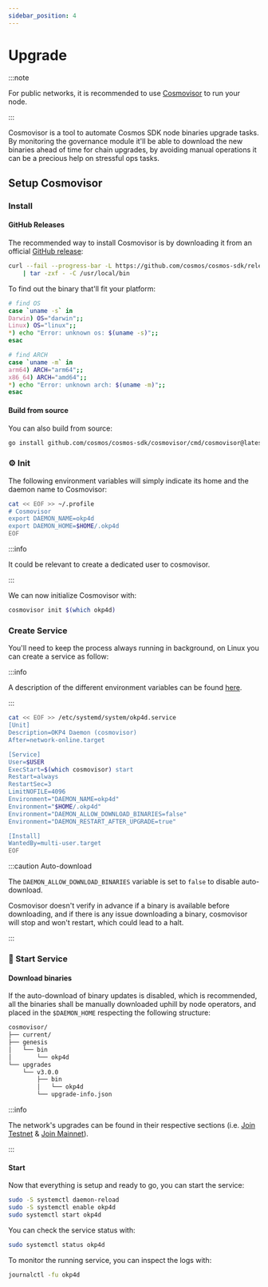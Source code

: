 ```yaml
---
sidebar_position: 4
---
```


# Upgrade

:::note

For public networks, it is recommended to use [Cosmovisor](https://docs.cosmos.network/main/run-node/cosmovisor.html) to run your node.

:::

Cosmovisor is a tool to automate Cosmos SDK node binaries upgrade tasks. By monitoring the governance module it'll be able to download the new binaries ahead of time for chain upgrades, by avoiding manual operations it can be a precious help on stressful ops tasks.

## Setup Cosmovisor

### Install

#### GitHub Releases

The recommended way to install Cosmovisor is by downloading it from an official [GitHub release](https://github.com/cosmos/cosmos-sdk/releases?q=cosmovisor&expanded=true):

```bash
curl --fail --progress-bar -L https://github.com/cosmos/cosmos-sdk/releases/download/cosmovisor%2Fv1.2.0/cosmovisor-v1.2.0-${OS}-${ARCH}.tar.gz \
    | tar -zxf - -C /usr/local/bin
```

To find out the binary that'll fit your platform:

```bash
# find OS
case `uname -s` in
Darwin) OS="darwin";;
Linux) OS="linux";;
*) echo "Error: unknown os: $(uname -s)";;
esac

# find ARCH
case `uname -m` in
arm64) ARCH="arm64";;
x86_64) ARCH="amd64";;
*) echo "Error: unknown arch: $(uname -m)";;
esac
```

#### Build from source

You can also build from source:

```bash
go install github.com/cosmos/cosmos-sdk/cosmovisor/cmd/cosmovisor@latest
```

### ⚙️ Init

The following environment variables will simply indicate its home and the daemon name to Cosmovisor:

```bash
cat << EOF >> ~/.profile
# Cosmovisor
export DAEMON_NAME=okp4d
export DAEMON_HOME=$HOME/.okp4d
EOF
```

:::info

It could be relevant to create a dedicated user to cosmovisor.

:::

We can now initialize Cosmovisor with:

```bash
cosmovisor init $(which okp4d)
```

### Create Service

You'll need to keep the process always running in background, on Linux you can create a service as follow:

:::info

A description of the different environment variables can be found [here](https://docs.cosmos.network/master/run-node/cosmovisor.html#command-line-arguments-and-environment-variables).

:::

```bash
cat << EOF >> /etc/systemd/system/okp4d.service
[Unit]
Description=OKP4 Daemon (cosmovisor)
After=network-online.target

[Service]
User=$USER
ExecStart=$(which cosmovisor) start
Restart=always
RestartSec=3
LimitNOFILE=4096
Environment="DAEMON_NAME=okp4d"
Environment="$HOME/.okp4d"
Environment="DAEMON_ALLOW_DOWNLOAD_BINARIES=false"
Environment="DAEMON_RESTART_AFTER_UPGRADE=true"

[Install]
WantedBy=multi-user.target
EOF
```

:::caution Auto-download

The `DAEMON_ALLOW_DOWNLOAD_BINARIES` variable is set to `false` to disable auto-download.

Cosmovisor doesn't verify in advance if a binary is available before downloading, and if there is any issue downloading a binary, cosmovisor will stop and won't restart, which could lead to a halt.

:::

### 🚀 Start Service

#### Download binaries

If the auto-download of binary updates is disabled, which is recommended, all the binaries shall be manually downloaded uphill by node operators, and placed in the `$DAEMON_HOME` respecting the following structure:

```bash
cosmovisor/
├── current/
├── genesis
│   └── bin
│       └── okp4d
└── upgrades
    └── v3.0.0
        ├── bin
        │   └── okp4d
        └── upgrade-info.json
```

:::info

The network's upgrades can be found in their respective sections (i.e. [Join Testnet](join-testnet.md#upgrades) & [Join Mainnet](join-mainnet.md#upgrades)).

:::

#### Start

Now that everything is setup and ready to go, you can start the service:

```bash
sudo -S systemctl daemon-reload
sudo -S systemctl enable okp4d
sudo systemctl start okp4d
```

You can check the service status with:

```bash
sudo systemctl status okp4d
```

To monitor the running service, you can inspect the logs with:

```bash
journalctl -fu okp4d
```
